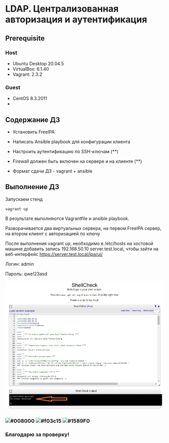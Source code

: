 # LDAP. Централизованная авторизация и аутентификация 

## **Prerequisite**

### Host ###
- Ubuntu Desktop 20.04.5
- VirtualBox: 6.1.40
- Vagrant: 2.3.2

### Guest ###
- CentOS 8.3.2011
- 

## **Содержание ДЗ**

- Установить FreeIPA

- Написать Ansible playbook для конфигурации клиента

- Настроить аутентификацию по SSH-ключам (**)

- Firewall должен быть включен на сервере и на клиенте (**)

- Формат сдачи ДЗ - vagrant + ansible

## **Выполнение ДЗ**

Запускаем стенд
```
vagrant up
```

В результате выполняются Vagrantfile и ansible playbook. 

Разворачивается два виртуальных сервера, на первом FreeIPA сервер, на втором клиент с авторизацией по ключу

После выполнения vagrant up, необходимо в /etc/hosts на хостовой машине добавить запись 192.168.50.10 server.test.local, чтобы зайти на веб-интерфейс https://server.test.local/ipa/ui/

Логин: admin

Пароль: qwe!23asd



![backup_1](https://github.com/andrey21x6/dz-otus/blob/main/Postgres_Backup_Replication/scrin/shellcheck.net.jpg)



### ![#008000](https://placehold.co/15x15/008000/008000.png) ![#f03c15](https://placehold.co/15x15/f03c15/f03c15.png) ![#1589F0](https://placehold.co/15x15/1589F0/1589F0.png)
### Благодарю за проверку!
